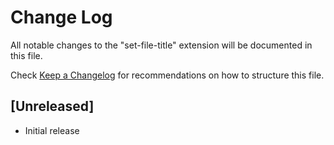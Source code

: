 # Change Log

All notable changes to the "set-file-title" extension will be documented in this file.

Check [Keep a Changelog](http://keepachangelog.com/) for recommendations on how to structure this file.

## [Unreleased]

- Initial release